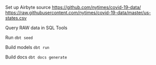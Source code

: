 
Set up Airbyte source
https://github.com/nytimes/covid-19-data/
https://raw.githubusercontent.com/nytimes/covid-19-data/master/us-states.csv

Query RAW data in SQL Tools

Run `dbt seed`

Build models `dbt run`

Build docs `dbt docs generate`

